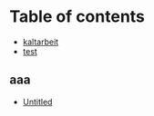 # Table of contents

* [kaltarbeit](README.md)
* [test](test.md)

## aaa

* [Untitled](aaa/untitled.md)

